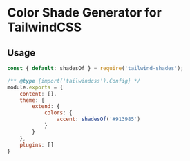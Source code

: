 # Color Shade Generator for TailwindCSS

## Usage
```js
const { default: shadesOf } = require('tailwind-shades');

/** @type {import('tailwindcss').Config} */
module.exports = {
    content: [],
    theme: {
        extend: {
            colors: {
                accent: shadesOf('#913985')
            }
        }
    },
    plugins: []
}
```
